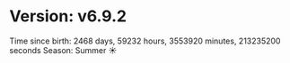 # Version: v6.9.2
Time since birth: 2468 days, 59232 hours, 3553920 minutes, 213235200 seconds
Season: Summer ☀️
